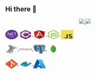 ## Hi there 👋

<div align="center">
  <a href="https://github.com/flavioflor">
  <img height="180em" src="https://github-readme-stats.vercel.app/api?username=flavioflor&show_icons=true&include_all_commits=true&count_private=true"/>
  <img height="180em" src="https://github-readme-stats.vercel.app/api/top-langs/?username=flavioflor&layout=compact&langs_count=7"/>
</div>
  
<div style="display: inline_block"><br>
  <img align="center" alt="Flor-Dotnet" height="30" width="40" src="https://raw.githubusercontent.com/devicons/devicon/master/icons/dotnetcore/dotnetcore-original.svg">
  <img align="center" alt="Flor-Csharp" height="30" width="40" src="https://raw.githubusercontent.com/devicons/devicon/master/icons/csharp/csharp-original.svg">
  <img align="center" alt="Flor-Angular" height="30" width="40" src="https://raw.githubusercontent.com/devicons/devicon/master/icons/angularjs/angularjs-original.svg">
  <img align="center" alt="Flor-Node" height="30" width="40" src="https://raw.githubusercontent.com/devicons/devicon/master/icons/nodejs/nodejs-original.svg">
  <img align="center" alt="Flor-Js" height="30" width="40" src="https://raw.githubusercontent.com/devicons/devicon/master/icons/javascript/javascript-original.svg">
</div>

<div style="display: inline_block"><br>
  <img align="center" alt="Flor-Server" height="30" width="40" src="https://raw.githubusercontent.com/devicons/devicon/master/icons/microsoftsqlserver/microsoftsqlserver-plain.svg">
  <img align="center" alt="Flor-Oracle" height="30" width="40" src="https://raw.githubusercontent.com/devicons/devicon/master/icons/oracle/oracle-original.svg">
  <img align="center" alt="Flor-Postgres" height="30" width="40" src="https://raw.githubusercontent.com/devicons/devicon/master/icons/postgresql/postgresql-original.svg">
  <img align="center" alt="Flor-Mongo" height="30" width="40" src="https://raw.githubusercontent.com/devicons/devicon/master/icons/mongodb/mongodb-original.svg">
</div>
  
<div style="display: inline_block"><br>
  <img align="center" alt="Flor-Git" height="30" width="40" src="https://raw.githubusercontent.com/devicons/devicon/master/icons/git/git-original.svg">
  <img align="center" alt="Flor-Docker" height="30" width="40" src="https://raw.githubusercontent.com/devicons/devicon/master/icons/docker/docker-original.svg">
  <img align="center" alt="Flor-Azure" height="30" width="40" src="https://raw.githubusercontent.com/devicons/devicon/master/icons/azure/azure-original.svg">
</div>  
  
  ##
